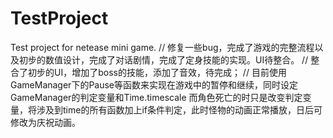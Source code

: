 # TestProject
Test project for netease mini game.
//
修复一些bug，完成了游戏的完整流程以及初步的数值设计，完成了对话剧情，完成了定身技能的实现。UI待整合。
//
整合了初步的UI，增加了boss的技能，添加了音效，待完成；
//
目前使用GameManager下的Pause等函数来实现在游戏中的暂停和继续，同时设定GameManager的判定变量和Time.timescale
而角色死亡的时只是改变判定变量，将涉及到time的所有函数加上if条件判定，此时怪物的动画正常播放，日后可修改为庆祝动画。
